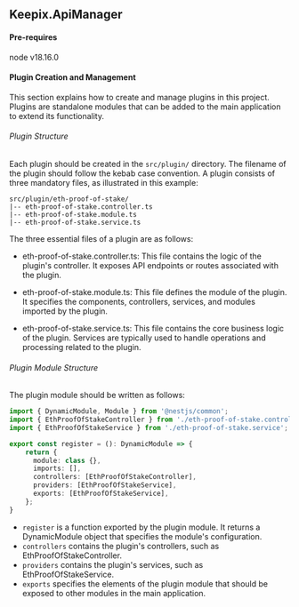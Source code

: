 ## Keepix.ApiManager

#### Pre-requires

node v18.16.0

#### Plugin Creation and Management

This section explains how to create and manage plugins in this project. Plugins are standalone modules that can be added to the main application to extend its functionality.

###### Plugin Structure

Each plugin should be created in the `src/plugin/` directory. The filename of the plugin should follow the kebab case convention. A plugin consists of three mandatory files, as illustrated in this example:

```shell
src/plugin/eth-proof-of-stake/
|-- eth-proof-of-stake.controller.ts
|-- eth-proof-of-stake.module.ts
|-- eth-proof-of-stake.service.ts
```

The three essential files of a plugin are as follows:

- eth-proof-of-stake.controller.ts: This file contains the logic of the plugin's controller. It exposes API endpoints or routes associated with the plugin.

- eth-proof-of-stake.module.ts: This file defines the module of the plugin. It specifies the components, controllers, services, and modules imported by the plugin.

- eth-proof-of-stake.service.ts: This file contains the core business logic of the plugin. Services are typically used to handle operations and processing related to the plugin.

###### Plugin Module Structure

The plugin module should be written as follows:

```ts
import { DynamicModule, Module } from '@nestjs/common';
import { EthProofOfStakeController } from './eth-proof-of-stake.controller';
import { EthProofOfStakeService } from './eth-proof-of-stake.service';

export const register = (): DynamicModule => {
    return {
      module: class {},
      imports: [],
      controllers: [EthProofOfStakeController],
      providers: [EthProofOfStakeService],
      exports: [EthProofOfStakeService],
    };
}
```

- `register` is a function exported by the plugin module. It returns a DynamicModule object that specifies the module's configuration.
- `controllers` contains the plugin's controllers, such as EthProofOfStakeController.
- `providers` contains the plugin's services, such as EthProofOfStakeService.
- `exports` specifies the elements of the plugin module that should be exposed to other modules in the main application.